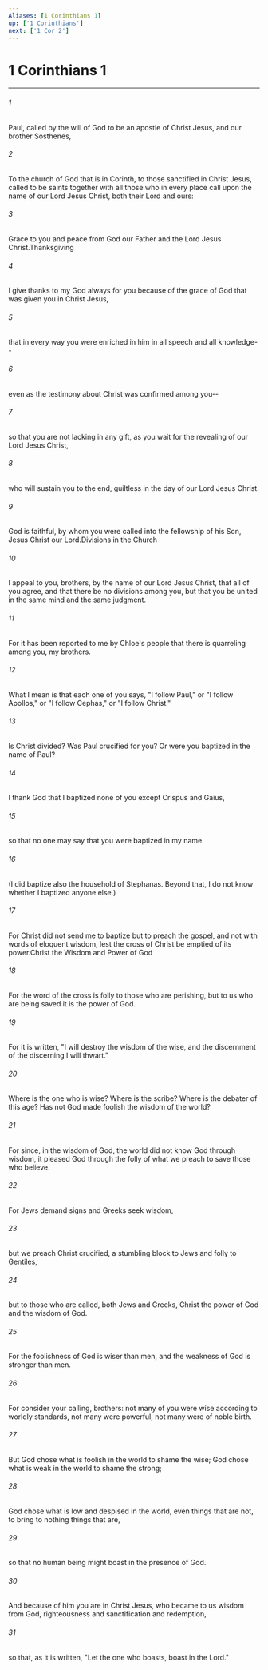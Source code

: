 ```yaml
---
Aliases: [1 Corinthians 1]
up: ['1 Corinthians']
next: ['1 Cor 2']
---
```

# 1 Corinthians 1

***

 

###### 1 
Paul, called by the will of God to be an apostle of Christ Jesus, and our brother Sosthenes,
 
 

###### 2 
To the church of God that is in Corinth, to those sanctified in Christ Jesus, called to be saints together with all those who in every place call upon the name of our Lord Jesus Christ, both their Lord and ours:
 
 

###### 3 
Grace to you and peace from God our Father and the Lord Jesus Christ.Thanksgiving
 
 

###### 4 
I give thanks to my God always for you because of the grace of God that was given you in Christ Jesus, 
 

###### 5 
that in every way you were enriched in him in all speech and all knowledge-- 
 

###### 6 
even as the testimony about Christ was confirmed among you-- 
 

###### 7 
so that you are not lacking in any gift, as you wait for the revealing of our Lord Jesus Christ, 
 

###### 8 
who will sustain you to the end, guiltless in the day of our Lord Jesus Christ. 
 

###### 9 
God is faithful, by whom you were called into the fellowship of his Son, Jesus Christ our Lord.Divisions in the Church
 
 

###### 10 
I appeal to you, brothers, by the name of our Lord Jesus Christ, that all of you agree, and that there be no divisions among you, but that you be united in the same mind and the same judgment. 
 

###### 11 
For it has been reported to me by Chloe's people that there is quarreling among you, my brothers. 
 

###### 12 
What I mean is that each one of you says, "I follow Paul," or "I follow Apollos," or "I follow Cephas," or "I follow Christ." 
 

###### 13 
Is Christ divided? Was Paul crucified for you? Or were you baptized in the name of Paul? 
 

###### 14 
I thank God that I baptized none of you except Crispus and Gaius, 
 

###### 15 
so that no one may say that you were baptized in my name. 
 

###### 16 
(I did baptize also the household of Stephanas. Beyond that, I do not know whether I baptized anyone else.) 
 

###### 17 
For Christ did not send me to baptize but to preach the gospel, and not with words of eloquent wisdom, lest the cross of Christ be emptied of its power.Christ the Wisdom and Power of God
 
 

###### 18 
For the word of the cross is folly to those who are perishing, but to us who are being saved it is the power of God. 
 

###### 19 
For it is written,
 "I will destroy the wisdom of the wise, 
 and the discernment of the discerning I will thwart."
 
 

###### 20 
Where is the one who is wise? Where is the scribe? Where is the debater of this age? Has not God made foolish the wisdom of the world? 
 

###### 21 
For since, in the wisdom of God, the world did not know God through wisdom, it pleased God through the folly of what we preach to save those who believe. 
 

###### 22 
For Jews demand signs and Greeks seek wisdom, 
 

###### 23 
but we preach Christ crucified, a stumbling block to Jews and folly to Gentiles, 
 

###### 24 
but to those who are called, both Jews and Greeks, Christ the power of God and the wisdom of God. 
 

###### 25 
For the foolishness of God is wiser than men, and the weakness of God is stronger than men.
 
 

###### 26 
For consider your calling, brothers: not many of you were wise according to worldly standards, not many were powerful, not many were of noble birth. 
 

###### 27 
But God chose what is foolish in the world to shame the wise; God chose what is weak in the world to shame the strong; 
 

###### 28 
God chose what is low and despised in the world, even things that are not, to bring to nothing things that are, 
 

###### 29 
so that no human being might boast in the presence of God. 
 

###### 30 
And because of him you are in Christ Jesus, who became to us wisdom from God, righteousness and sanctification and redemption, 
 

###### 31 
so that, as it is written, "Let the one who boasts, boast in the Lord."
 
